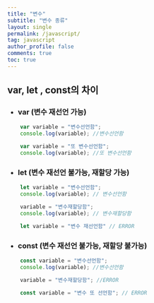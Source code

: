 ```yaml
---
title: "변수"
subtitle: "변수 종류"
layout: single
permalink: /javascript/
tag: javascript
author_profile: false
comments: true
toc: true
---
```


## var, let , const의 차이
- ### var (변수 재선언 가능)
```javascript
    var variable = "변수선언함";
    console.log(variable); //변수선언함

    var variable = "또 변수선언함";
    console.log(variable); //또 변수선언함
```
- ### let (변수 재선언 불가능, 재할당 가능)
```javascript
    let variable = "변수선언함";
    console.log(variable); // 변수선언함

    variable = "변수재할당함";
    console.log(variable); // 변수재할당함

    let variable = "변수 재선언함" // ERROR
```
- ### const (변수 재선언 불가능, 재할당 불가능)
```javascript
    const variable = "변수선언함";
    console.log(variable); //변수선언함

    variable = "변수재할당함"; //ERROR
    
    const variable = "변수 또 선언함"; // ERROR
```

    




